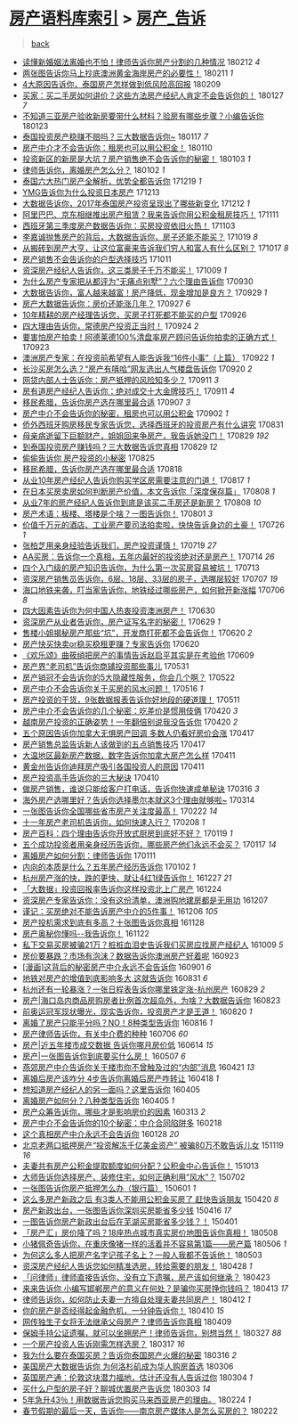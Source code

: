 [房产语料库索引](../../README.md)  > [房产_告诉](房产_告诉.md)
====
> [back](../README.md)

- [读懂新婚姻法离婚也不怕！律师告诉你房产分割的几种情况](http://jkwz.applinzi.com/ittc/7069213526671754257.html#%E8%AF%BB%E6%87%82%E6%96%B0%E5%A9%9A%E5%A7%BB%E6%B3%95%E7%A6%BB%E5%A9%9A%E4%B9%9F%E4%B8%8D%E6%80%95%EF%BC%81%E5%BE%8B%E5%B8%88%E5%91%8A%E8%AF%89%E4%BD%A0%E6%88%BF%E4%BA%A7%E5%88%86%E5%89%B2%E7%9A%84%E5%87%A0%E7%A7%8D%E6%83%85%E5%86%B5) 180212 *4* 
- [两张图告诉你马上抄底澳洲黄金海岸房产的必要性！](http://jkwz.applinzi.com/ittc/7068745802900309008.html#%E4%B8%A4%E5%BC%A0%E5%9B%BE%E5%91%8A%E8%AF%89%E4%BD%A0%E9%A9%AC%E4%B8%8A%E6%8A%84%E5%BA%95%E6%BE%B3%E6%B4%B2%E9%BB%84%E9%87%91%E6%B5%B7%E5%B2%B8%E6%88%BF%E4%BA%A7%E7%9A%84%E5%BF%85%E8%A6%81%E6%80%A7%EF%BC%81) 180211 *1* 
- [4大原因告诉你，泰国房产怎样做到低风险高回报](http://jkwz.applinzi.com/ittc/7068025660344108042.html#4%E5%A4%A7%E5%8E%9F%E5%9B%A0%E5%91%8A%E8%AF%89%E4%BD%A0%EF%BC%8C%E6%B3%B0%E5%9B%BD%E6%88%BF%E4%BA%A7%E6%80%8E%E6%A0%B7%E5%81%9A%E5%88%B0%E4%BD%8E%E9%A3%8E%E9%99%A9%E9%AB%98%E5%9B%9E%E6%8A%A5) 180209  
- [买家：买二手房如何讲价？这些方法房产经纪人肯定不会告诉你的！](http://jkwz.applinzi.com/ittc/7063388382485283851.html#%E4%B9%B0%E5%AE%B6%EF%BC%9A%E4%B9%B0%E4%BA%8C%E6%89%8B%E6%88%BF%E5%A6%82%E4%BD%95%E8%AE%B2%E4%BB%B7%EF%BC%9F%E8%BF%99%E4%BA%9B%E6%96%B9%E6%B3%95%E6%88%BF%E4%BA%A7%E7%BB%8F%E7%BA%AA%E4%BA%BA%E8%82%AF%E5%AE%9A%E4%B8%8D%E4%BC%9A%E5%91%8A%E8%AF%89%E4%BD%A0%E7%9A%84%EF%BC%81) 180127 *7* 
- [不知道三亚房产验收新房要带什么材料？验房有哪些步骤？小编告诉你](http://jkwz.applinzi.com/ittc/7061787183646508048.html#%E4%B8%8D%E7%9F%A5%E9%81%93%E4%B8%89%E4%BA%9A%E6%88%BF%E4%BA%A7%E9%AA%8C%E6%94%B6%E6%96%B0%E6%88%BF%E8%A6%81%E5%B8%A6%E4%BB%80%E4%B9%88%E6%9D%90%E6%96%99%EF%BC%9F%E9%AA%8C%E6%88%BF%E6%9C%89%E5%93%AA%E4%BA%9B%E6%AD%A5%E9%AA%A4%EF%BC%9F%E5%B0%8F%E7%BC%96%E5%91%8A%E8%AF%89%E4%BD%A0) 180123  
- [泰国投资房产稳赚不赔吗？三大数据告诉你~](http://jkwz.applinzi.com/ittc/7059515820621693959.html#%E6%B3%B0%E5%9B%BD%E6%8A%95%E8%B5%84%E6%88%BF%E4%BA%A7%E7%A8%B3%E8%B5%9A%E4%B8%8D%E8%B5%94%E5%90%97%EF%BC%9F%E4%B8%89%E5%A4%A7%E6%95%B0%E6%8D%AE%E5%91%8A%E8%AF%89%E4%BD%A0%7E) 180117 *7* 
- [房产中介才不会告诉你：租房也可以用公积金！](http://jkwz.applinzi.com/ittc/7056918190423016464.html#%E6%88%BF%E4%BA%A7%E4%B8%AD%E4%BB%8B%E6%89%8D%E4%B8%8D%E4%BC%9A%E5%91%8A%E8%AF%89%E4%BD%A0%EF%BC%9A%E7%A7%9F%E6%88%BF%E4%B9%9F%E5%8F%AF%E4%BB%A5%E7%94%A8%E5%85%AC%E7%A7%AF%E9%87%91%EF%BC%81) 180110  
- [投资新区的新房是大坑？房产销售绝不会告诉你的秘密！](http://jkwz.applinzi.com/ittc/7054400163324363782.html#%E6%8A%95%E8%B5%84%E6%96%B0%E5%8C%BA%E7%9A%84%E6%96%B0%E6%88%BF%E6%98%AF%E5%A4%A7%E5%9D%91%EF%BC%9F%E6%88%BF%E4%BA%A7%E9%94%80%E5%94%AE%E7%BB%9D%E4%B8%8D%E4%BC%9A%E5%91%8A%E8%AF%89%E4%BD%A0%E7%9A%84%E7%A7%98%E5%AF%86%EF%BC%81) 180103 *1* 
- [律师告诉你，离婚房产怎么分？](http://jkwz.applinzi.com/ittc/7053365070224950283.html#%E5%BE%8B%E5%B8%88%E5%91%8A%E8%AF%89%E4%BD%A0%EF%BC%8C%E7%A6%BB%E5%A9%9A%E6%88%BF%E4%BA%A7%E6%80%8E%E4%B9%88%E5%88%86%EF%BC%9F) 180102 *1* 
- [泰国六大热门房产全解析，优势全都告诉你](http://jkwz.applinzi.com/ittc/7048712892247966737.html#%E6%B3%B0%E5%9B%BD%E5%85%AD%E5%A4%A7%E7%83%AD%E9%97%A8%E6%88%BF%E4%BA%A7%E5%85%A8%E8%A7%A3%E6%9E%90%EF%BC%8C%E4%BC%98%E5%8A%BF%E5%85%A8%E9%83%BD%E5%91%8A%E8%AF%89%E4%BD%A0) 171219 *1* 
- [YMG告诉你为什么投资日本房产](http://jkwz.applinzi.com/ittc/7046597405963715601.html#YMG%E5%91%8A%E8%AF%89%E4%BD%A0%E4%B8%BA%E4%BB%80%E4%B9%88%E6%8A%95%E8%B5%84%E6%97%A5%E6%9C%AC%E6%88%BF%E4%BA%A7) 171213  
- [大数据告诉你，2017年泰国房产投资呈现出了哪些新变化](http://jkwz.applinzi.com/ittc/7046113344434471952.html#%E5%A4%A7%E6%95%B0%E6%8D%AE%E5%91%8A%E8%AF%89%E4%BD%A0%EF%BC%8C2017%E5%B9%B4%E6%B3%B0%E5%9B%BD%E6%88%BF%E4%BA%A7%E6%8A%95%E8%B5%84%E5%91%88%E7%8E%B0%E5%87%BA%E4%BA%86%E5%93%AA%E4%BA%9B%E6%96%B0%E5%8F%98%E5%8C%96) 171212 *1* 
- [阿里巴巴、京东相继推出房产租赁？我来告诉你用公积金租房技巧！](http://jkwz.applinzi.com/ittc/7034835874267792401.html#%E9%98%BF%E9%87%8C%E5%B7%B4%E5%B7%B4%E3%80%81%E4%BA%AC%E4%B8%9C%E7%9B%B8%E7%BB%A7%E6%8E%A8%E5%87%BA%E6%88%BF%E4%BA%A7%E7%A7%9F%E8%B5%81%EF%BC%9F%E6%88%91%E6%9D%A5%E5%91%8A%E8%AF%89%E4%BD%A0%E7%94%A8%E5%85%AC%E7%A7%AF%E9%87%91%E7%A7%9F%E6%88%BF%E6%8A%80%E5%B7%A7%EF%BC%81) 171111  
- [西班牙第三季度房产数据告诉你：买房投资依旧火热！](http://jkwz.applinzi.com/ittc/7031746154063201296.html#%E8%A5%BF%E7%8F%AD%E7%89%99%E7%AC%AC%E4%B8%89%E5%AD%A3%E5%BA%A6%E6%88%BF%E4%BA%A7%E6%95%B0%E6%8D%AE%E5%91%8A%E8%AF%89%E4%BD%A0%EF%BC%9A%E4%B9%B0%E6%88%BF%E6%8A%95%E8%B5%84%E4%BE%9D%E6%97%A7%E7%81%AB%E7%83%AD%EF%BC%81) 171103  
- [李嘉诚抛售房产的背后，大数据告诉你，房子还能不能买？](http://jkwz.applinzi.com/ittc/7026096921691816977.html#%E6%9D%8E%E5%98%89%E8%AF%9A%E6%8A%9B%E5%94%AE%E6%88%BF%E4%BA%A7%E7%9A%84%E8%83%8C%E5%90%8E%EF%BC%8C%E5%A4%A7%E6%95%B0%E6%8D%AE%E5%91%8A%E8%AF%89%E4%BD%A0%EF%BC%8C%E6%88%BF%E5%AD%90%E8%BF%98%E8%83%BD%E4%B8%8D%E8%83%BD%E4%B9%B0%EF%BC%9F) 171019 *8* 
- [从搬砖到房产大亨，让这位富豪来告诉我们穷人和富人有什么区别？](http://jkwz.applinzi.com/ittc/7025448155179648017.html#%E4%BB%8E%E6%90%AC%E7%A0%96%E5%88%B0%E6%88%BF%E4%BA%A7%E5%A4%A7%E4%BA%A8%EF%BC%8C%E8%AE%A9%E8%BF%99%E4%BD%8D%E5%AF%8C%E8%B1%AA%E6%9D%A5%E5%91%8A%E8%AF%89%E6%88%91%E4%BB%AC%E7%A9%B7%E4%BA%BA%E5%92%8C%E5%AF%8C%E4%BA%BA%E6%9C%89%E4%BB%80%E4%B9%88%E5%8C%BA%E5%88%AB%EF%BC%9F) 171017 *8* 
- [房产销售不会告诉你的户型选择技巧](http://jkwz.applinzi.com/ittc/7023303250999247888.html#%E6%88%BF%E4%BA%A7%E9%94%80%E5%94%AE%E4%B8%8D%E4%BC%9A%E5%91%8A%E8%AF%89%E4%BD%A0%E7%9A%84%E6%88%B7%E5%9E%8B%E9%80%89%E6%8B%A9%E6%8A%80%E5%B7%A7) 171011  
- [资深房产经纪人告诉你，这三类房子千万不能买！](http://jkwz.applinzi.com/ittc/7022440916500087825.html#%E8%B5%84%E6%B7%B1%E6%88%BF%E4%BA%A7%E7%BB%8F%E7%BA%AA%E4%BA%BA%E5%91%8A%E8%AF%89%E4%BD%A0%EF%BC%8C%E8%BF%99%E4%B8%89%E7%B1%BB%E6%88%BF%E5%AD%90%E5%8D%83%E4%B8%87%E4%B8%8D%E8%83%BD%E4%B9%B0%EF%BC%81) 171009 *1* 
- [为什么房产专家把从都评为“无痛点别墅”？六个理由告诉你](http://jkwz.applinzi.com/ittc/7019185317171692560.html#%E4%B8%BA%E4%BB%80%E4%B9%88%E6%88%BF%E4%BA%A7%E4%B8%93%E5%AE%B6%E6%8A%8A%E4%BB%8E%E9%83%BD%E8%AF%84%E4%B8%BA%E2%80%9C%E6%97%A0%E7%97%9B%E7%82%B9%E5%88%AB%E5%A2%85%E2%80%9D%EF%BC%9F%E5%85%AD%E4%B8%AA%E7%90%86%E7%94%B1%E5%91%8A%E8%AF%89%E4%BD%A0) 170930  
- [大数据告诉你，富人越来越富！房产降低，现金增加是良方？](http://jkwz.applinzi.com/ittc/7018780540533212176.html#%E5%A4%A7%E6%95%B0%E6%8D%AE%E5%91%8A%E8%AF%89%E4%BD%A0%EF%BC%8C%E5%AF%8C%E4%BA%BA%E8%B6%8A%E6%9D%A5%E8%B6%8A%E5%AF%8C%EF%BC%81%E6%88%BF%E4%BA%A7%E9%99%8D%E4%BD%8E%EF%BC%8C%E7%8E%B0%E9%87%91%E5%A2%9E%E5%8A%A0%E6%98%AF%E8%89%AF%E6%96%B9%EF%BC%9F) 170929 *1* 
- [房产大数据告诉你：房价还能涨几年？](http://jkwz.applinzi.com/ittc/7017927050940384272.html#%E6%88%BF%E4%BA%A7%E5%A4%A7%E6%95%B0%E6%8D%AE%E5%91%8A%E8%AF%89%E4%BD%A0%EF%BC%9A%E6%88%BF%E4%BB%B7%E8%BF%98%E8%83%BD%E6%B6%A8%E5%87%A0%E5%B9%B4%EF%BC%9F) 170927 *6* 
- [10年精耕的房产经理告诉您，买房子打死都不能买的户型](http://jkwz.applinzi.com/ittc/7017705376974373905.html#10%E5%B9%B4%E7%B2%BE%E8%80%95%E7%9A%84%E6%88%BF%E4%BA%A7%E7%BB%8F%E7%90%86%E5%91%8A%E8%AF%89%E6%82%A8%EF%BC%8C%E4%B9%B0%E6%88%BF%E5%AD%90%E6%89%93%E6%AD%BB%E9%83%BD%E4%B8%8D%E8%83%BD%E4%B9%B0%E7%9A%84%E6%88%B7%E5%9E%8B) 170926  
- [四大理由告诉你，常德房产投资正当时！](http://jkwz.applinzi.com/ittc/7016888123685078032.html#%E5%9B%9B%E5%A4%A7%E7%90%86%E7%94%B1%E5%91%8A%E8%AF%89%E4%BD%A0%EF%BC%8C%E5%B8%B8%E5%BE%B7%E6%88%BF%E4%BA%A7%E6%8A%95%E8%B5%84%E6%AD%A3%E5%BD%93%E6%97%B6%EF%BC%81) 170924 *2* 
- [要害怕房产拍卖！阿德莱德100%清盘率房产顾问告诉你拍卖的正确方式！](http://jkwz.applinzi.com/ittc/7016462976226427921.html#%E8%A6%81%E5%AE%B3%E6%80%95%E6%88%BF%E4%BA%A7%E6%8B%8D%E5%8D%96%EF%BC%81%E9%98%BF%E5%BE%B7%E8%8E%B1%E5%BE%B7100%25%E6%B8%85%E7%9B%98%E7%8E%87%E6%88%BF%E4%BA%A7%E9%A1%BE%E9%97%AE%E5%91%8A%E8%AF%89%E4%BD%A0%E6%8B%8D%E5%8D%96%E7%9A%84%E6%AD%A3%E7%A1%AE%E6%96%B9%E5%BC%8F%EF%BC%81) 170923  
- [澳洲房产专家：在投资前希望有人能告诉我“16件小事”（上篇）](http://jkwz.applinzi.com/ittc/7016146789634409488.html#%E6%BE%B3%E6%B4%B2%E6%88%BF%E4%BA%A7%E4%B8%93%E5%AE%B6%EF%BC%9A%E5%9C%A8%E6%8A%95%E8%B5%84%E5%89%8D%E5%B8%8C%E6%9C%9B%E6%9C%89%E4%BA%BA%E8%83%BD%E5%91%8A%E8%AF%89%E6%88%91%E2%80%9C16%E4%BB%B6%E5%B0%8F%E4%BA%8B%E2%80%9D%EF%BC%88%E4%B8%8A%E7%AF%87%EF%BC%89) 170922 *1* 
- [长沙买房怎么选？“房产有嘻哈”网友选出人气楼盘告诉你](http://jkwz.applinzi.com/ittc/7015170963040371728.html#%E9%95%BF%E6%B2%99%E4%B9%B0%E6%88%BF%E6%80%8E%E4%B9%88%E9%80%89%EF%BC%9F%E2%80%9C%E6%88%BF%E4%BA%A7%E6%9C%89%E5%98%BB%E5%93%88%E2%80%9D%E7%BD%91%E5%8F%8B%E9%80%89%E5%87%BA%E4%BA%BA%E6%B0%94%E6%A5%BC%E7%9B%98%E5%91%8A%E8%AF%89%E4%BD%A0) 170920 *2* 
- [网贷内部人士告诉你：房产抵押的风险知多少？](http://jkwz.applinzi.com/ittc/7012080877717423120.html#%E7%BD%91%E8%B4%B7%E5%86%85%E9%83%A8%E4%BA%BA%E5%A3%AB%E5%91%8A%E8%AF%89%E4%BD%A0%EF%BC%9A%E6%88%BF%E4%BA%A7%E6%8A%B5%E6%8A%BC%E7%9A%84%E9%A3%8E%E9%99%A9%E7%9F%A5%E5%A4%9A%E5%B0%91%EF%BC%9F) 170911 *3* 
- [房有道房产经纪人告诉你：绝对成交十大金牌技巧！](http://jkwz.applinzi.com/ittc/7010961895924958225.html#%E6%88%BF%E6%9C%89%E9%81%93%E6%88%BF%E4%BA%A7%E7%BB%8F%E7%BA%AA%E4%BA%BA%E5%91%8A%E8%AF%89%E4%BD%A0%EF%BC%9A%E7%BB%9D%E5%AF%B9%E6%88%90%E4%BA%A4%E5%8D%81%E5%A4%A7%E9%87%91%E7%89%8C%E6%8A%80%E5%B7%A7%EF%BC%81) 170911 *4* 
- [移民希腊，告诉你房产选在哪里最合适](http://jkwz.applinzi.com/ittc/7010506071813391376.html#%E7%A7%BB%E6%B0%91%E5%B8%8C%E8%85%8A%EF%BC%8C%E5%91%8A%E8%AF%89%E4%BD%A0%E6%88%BF%E4%BA%A7%E9%80%89%E5%9C%A8%E5%93%AA%E9%87%8C%E6%9C%80%E5%90%88%E9%80%82) 170907 *3* 
- [房产中介不会告诉你的秘密，租房也可以用公积金](http://jkwz.applinzi.com/ittc/7008762459530462224.html#%E6%88%BF%E4%BA%A7%E4%B8%AD%E4%BB%8B%E4%B8%8D%E4%BC%9A%E5%91%8A%E8%AF%89%E4%BD%A0%E7%9A%84%E7%A7%98%E5%AF%86%EF%BC%8C%E7%A7%9F%E6%88%BF%E4%B9%9F%E5%8F%AF%E4%BB%A5%E7%94%A8%E5%85%AC%E7%A7%AF%E9%87%91) 170902 *1* 
- [侨外西班牙购房移民专家告诉您，选择西班牙的投资房产有什么讲究](http://jkwz.applinzi.com/ittc/7008015631713305616.html#%E4%BE%A8%E5%A4%96%E8%A5%BF%E7%8F%AD%E7%89%99%E8%B4%AD%E6%88%BF%E7%A7%BB%E6%B0%91%E4%B8%93%E5%AE%B6%E5%91%8A%E8%AF%89%E6%82%A8%EF%BC%8C%E9%80%89%E6%8B%A9%E8%A5%BF%E7%8F%AD%E7%89%99%E7%9A%84%E6%8A%95%E8%B5%84%E6%88%BF%E4%BA%A7%E6%9C%89%E4%BB%80%E4%B9%88%E8%AE%B2%E7%A9%B6) 170831  
- [母亲病逝留下巨额财产，姐姐回来争房产，我告诉她没门！](http://jkwz.applinzi.com/ittc/7007252241919247377.html#%E6%AF%8D%E4%BA%B2%E7%97%85%E9%80%9D%E7%95%99%E4%B8%8B%E5%B7%A8%E9%A2%9D%E8%B4%A2%E4%BA%A7%EF%BC%8C%E5%A7%90%E5%A7%90%E5%9B%9E%E6%9D%A5%E4%BA%89%E6%88%BF%E4%BA%A7%EF%BC%8C%E6%88%91%E5%91%8A%E8%AF%89%E5%A5%B9%E6%B2%A1%E9%97%A8%EF%BC%81) 170829 *192* 
- [到泰国投资房产赚钱吗？三大数据告诉您真相](http://jkwz.applinzi.com/ittc/7007160987751547920.html#%E5%88%B0%E6%B3%B0%E5%9B%BD%E6%8A%95%E8%B5%84%E6%88%BF%E4%BA%A7%E8%B5%9A%E9%92%B1%E5%90%97%EF%BC%9F%E4%B8%89%E5%A4%A7%E6%95%B0%E6%8D%AE%E5%91%8A%E8%AF%89%E6%82%A8%E7%9C%9F%E7%9B%B8) 170829 *12* 
- [偷偷告诉你 房产投资的小秘密](http://jkwz.applinzi.com/ittc/7005831223061251088.html#%E5%81%B7%E5%81%B7%E5%91%8A%E8%AF%89%E4%BD%A0+%E6%88%BF%E4%BA%A7%E6%8A%95%E8%B5%84%E7%9A%84%E5%B0%8F%E7%A7%98%E5%AF%86) 170825  
- [移民希腊，告诉你房产选在哪里最合适](http://jkwz.applinzi.com/ittc/7003081159960167441.html#%E7%A7%BB%E6%B0%91%E5%B8%8C%E8%85%8A%EF%BC%8C%E5%91%8A%E8%AF%89%E4%BD%A0%E6%88%BF%E4%BA%A7%E9%80%89%E5%9C%A8%E5%93%AA%E9%87%8C%E6%9C%80%E5%90%88%E9%80%82) 170818  
- [从业10年房产经纪人告诉你购买学区房需要注意的门道！](http://jkwz.applinzi.com/ittc/7002851322347652112.html#%E4%BB%8E%E4%B8%9A10%E5%B9%B4%E6%88%BF%E4%BA%A7%E7%BB%8F%E7%BA%AA%E4%BA%BA%E5%91%8A%E8%AF%89%E4%BD%A0%E8%B4%AD%E4%B9%B0%E5%AD%A6%E5%8C%BA%E6%88%BF%E9%9C%80%E8%A6%81%E6%B3%A8%E6%84%8F%E7%9A%84%E9%97%A8%E9%81%93%EF%BC%81) 170817 *1* 
- [在日本买房卖房如何判断房产价值，本文告诉你「深度保存篇」](http://jkwz.applinzi.com/ittc/6999536064329679888.html#%E5%9C%A8%E6%97%A5%E6%9C%AC%E4%B9%B0%E6%88%BF%E5%8D%96%E6%88%BF%E5%A6%82%E4%BD%95%E5%88%A4%E6%96%AD%E6%88%BF%E4%BA%A7%E4%BB%B7%E5%80%BC%EF%BC%8C%E6%9C%AC%E6%96%87%E5%91%8A%E8%AF%89%E4%BD%A0%E3%80%8C%E6%B7%B1%E5%BA%A6%E4%BF%9D%E5%AD%98%E7%AF%87%E3%80%8D) 170808 *1* 
- [从业7年的房产经纪人告诉你到底是该买二手房还是新房？](http://jkwz.applinzi.com/ittc/6999380312260609040.html#%E4%BB%8E%E4%B8%9A7%E5%B9%B4%E7%9A%84%E6%88%BF%E4%BA%A7%E7%BB%8F%E7%BA%AA%E4%BA%BA%E5%91%8A%E8%AF%89%E4%BD%A0%E5%88%B0%E5%BA%95%E6%98%AF%E8%AF%A5%E4%B9%B0%E4%BA%8C%E6%89%8B%E6%88%BF%E8%BF%98%E6%98%AF%E6%96%B0%E6%88%BF%EF%BC%9F) 170808 *10* 
- [房产术语：板楼、塔楼是个啥？一图告诉你！](http://jkwz.applinzi.com/ittc/6996781885664265233.html#%E6%88%BF%E4%BA%A7%E6%9C%AF%E8%AF%AD%EF%BC%9A%E6%9D%BF%E6%A5%BC%E3%80%81%E5%A1%94%E6%A5%BC%E6%98%AF%E4%B8%AA%E5%95%A5%EF%BC%9F%E4%B8%80%E5%9B%BE%E5%91%8A%E8%AF%89%E4%BD%A0%EF%BC%81) 170801 *3* 
- [价值千万元的酒店、工业房产要司法拍卖啦，快快告诉身边的土豪！](http://jkwz.applinzi.com/ittc/6994693428473234448.html#%E4%BB%B7%E5%80%BC%E5%8D%83%E4%B8%87%E5%85%83%E7%9A%84%E9%85%92%E5%BA%97%E3%80%81%E5%B7%A5%E4%B8%9A%E6%88%BF%E4%BA%A7%E8%A6%81%E5%8F%B8%E6%B3%95%E6%8B%8D%E5%8D%96%E5%95%A6%EF%BC%8C%E5%BF%AB%E5%BF%AB%E5%91%8A%E8%AF%89%E8%BA%AB%E8%BE%B9%E7%9A%84%E5%9C%9F%E8%B1%AA%EF%BC%81) 170726 *1* 
- [张柏芝用亲身经验告诉我们，房产投资谨慎！](http://jkwz.applinzi.com/ittc/6991975837740827665.html#%E5%BC%A0%E6%9F%8F%E8%8A%9D%E7%94%A8%E4%BA%B2%E8%BA%AB%E7%BB%8F%E9%AA%8C%E5%91%8A%E8%AF%89%E6%88%91%E4%BB%AC%EF%BC%8C%E6%88%BF%E4%BA%A7%E6%8A%95%E8%B5%84%E8%B0%A8%E6%85%8E%EF%BC%81) 170719 *27* 
- [AA买房：告诉你一个真相，五年内最好的投资绝对还是房产！](http://jkwz.applinzi.com/ittc/6990080214712189968.html#AA%E4%B9%B0%E6%88%BF%EF%BC%9A%E5%91%8A%E8%AF%89%E4%BD%A0%E4%B8%80%E4%B8%AA%E7%9C%9F%E7%9B%B8%EF%BC%8C%E4%BA%94%E5%B9%B4%E5%86%85%E6%9C%80%E5%A5%BD%E7%9A%84%E6%8A%95%E8%B5%84%E7%BB%9D%E5%AF%B9%E8%BF%98%E6%98%AF%E6%88%BF%E4%BA%A7%EF%BC%81) 170714 *26* 
- [四个入门级的房产知识告诉你，为什么第一次买房容易被坑！](http://jkwz.applinzi.com/ittc/6989828825587123216.html#%E5%9B%9B%E4%B8%AA%E5%85%A5%E9%97%A8%E7%BA%A7%E7%9A%84%E6%88%BF%E4%BA%A7%E7%9F%A5%E8%AF%86%E5%91%8A%E8%AF%89%E4%BD%A0%EF%BC%8C%E4%B8%BA%E4%BB%80%E4%B9%88%E7%AC%AC%E4%B8%80%E6%AC%A1%E4%B9%B0%E6%88%BF%E5%AE%B9%E6%98%93%E8%A2%AB%E5%9D%91%EF%BC%81) 170713  
- [资深房产销售员告诉你，6层、18层、33层的房子，选哪层较好](http://jkwz.applinzi.com/ittc/6987505062312936452.html#%E8%B5%84%E6%B7%B1%E6%88%BF%E4%BA%A7%E9%94%80%E5%94%AE%E5%91%98%E5%91%8A%E8%AF%89%E4%BD%A0%EF%BC%8C6%E5%B1%82%E3%80%8118%E5%B1%82%E3%80%8133%E5%B1%82%E7%9A%84%E6%88%BF%E5%AD%90%EF%BC%8C%E9%80%89%E5%93%AA%E5%B1%82%E8%BE%83%E5%A5%BD) 170707 *19* 
- [海口地铁来袭，叮当家告诉你，地铁经过哪些房产，如何掀开新涨幅](http://jkwz.applinzi.com/ittc/6987218355311084549.html#%E6%B5%B7%E5%8F%A3%E5%9C%B0%E9%93%81%E6%9D%A5%E8%A2%AD%EF%BC%8C%E5%8F%AE%E5%BD%93%E5%AE%B6%E5%91%8A%E8%AF%89%E4%BD%A0%EF%BC%8C%E5%9C%B0%E9%93%81%E7%BB%8F%E8%BF%87%E5%93%AA%E4%BA%9B%E6%88%BF%E4%BA%A7%EF%BC%8C%E5%A6%82%E4%BD%95%E6%8E%80%E5%BC%80%E6%96%B0%E6%B6%A8%E5%B9%85) 170706 *8* 
- [四大因素告诉你为何中国人热衷投资澳洲房产！](http://jkwz.applinzi.com/ittc/6984649351828603908.html#%E5%9B%9B%E5%A4%A7%E5%9B%A0%E7%B4%A0%E5%91%8A%E8%AF%89%E4%BD%A0%E4%B8%BA%E4%BD%95%E4%B8%AD%E5%9B%BD%E4%BA%BA%E7%83%AD%E8%A1%B7%E6%8A%95%E8%B5%84%E6%BE%B3%E6%B4%B2%E6%88%BF%E4%BA%A7%EF%BC%81) 170630  
- [资深房产从业者告诉你，房产证写名字的秘密！](http://jkwz.applinzi.com/ittc/6984636726776431620.html#%E8%B5%84%E6%B7%B1%E6%88%BF%E4%BA%A7%E4%BB%8E%E4%B8%9A%E8%80%85%E5%91%8A%E8%AF%89%E4%BD%A0%EF%BC%8C%E6%88%BF%E4%BA%A7%E8%AF%81%E5%86%99%E5%90%8D%E5%AD%97%E7%9A%84%E7%A7%98%E5%AF%86%EF%BC%81) 170629 *1* 
- [售楼小姐揭秘房产那些“坑”，开发商打死都不会告诉你！](http://jkwz.applinzi.com/ittc/6981305704114553861.html#%E5%94%AE%E6%A5%BC%E5%B0%8F%E5%A7%90%E6%8F%AD%E7%A7%98%E6%88%BF%E4%BA%A7%E9%82%A3%E4%BA%9B%E2%80%9C%E5%9D%91%E2%80%9D%EF%BC%8C%E5%BC%80%E5%8F%91%E5%95%86%E6%89%93%E6%AD%BB%E9%83%BD%E4%B8%8D%E4%BC%9A%E5%91%8A%E8%AF%89%E4%BD%A0%EF%BC%81) 170620 *2* 
- [房产快买快卖or稳买稳租更赚？专家告诉你](http://jkwz.applinzi.com/ittc/6981300187891762180.html#%E6%88%BF%E4%BA%A7%E5%BF%AB%E4%B9%B0%E5%BF%AB%E5%8D%96or%E7%A8%B3%E4%B9%B0%E7%A8%B3%E7%A7%9F%E6%9B%B4%E8%B5%9A%EF%BC%9F%E4%B8%93%E5%AE%B6%E5%91%8A%E8%AF%89%E4%BD%A0) 170620  
- [《欢乐颂》曲筱绡把房产的事情告诉赵启平其实是在考验他](http://jkwz.applinzi.com/ittc/6977220225664549893.html#%E3%80%8A%E6%AC%A2%E4%B9%90%E9%A2%82%E3%80%8B%E6%9B%B2%E7%AD%B1%E7%BB%A1%E6%8A%8A%E6%88%BF%E4%BA%A7%E7%9A%84%E4%BA%8B%E6%83%85%E5%91%8A%E8%AF%89%E8%B5%B5%E5%90%AF%E5%B9%B3%E5%85%B6%E5%AE%9E%E6%98%AF%E5%9C%A8%E8%80%83%E9%AA%8C%E4%BB%96) 170609  
- [房产界“老司机”告诉你商铺投资那些事儿](http://jkwz.applinzi.com/ittc/6973836198517670917.html#%E6%88%BF%E4%BA%A7%E7%95%8C%E2%80%9C%E8%80%81%E5%8F%B8%E6%9C%BA%E2%80%9D%E5%91%8A%E8%AF%89%E4%BD%A0%E5%95%86%E9%93%BA%E6%8A%95%E8%B5%84%E9%82%A3%E4%BA%9B%E4%BA%8B%E5%84%BF) 170531  
- [房产销冠不会告诉你的5大隐藏性服务，你会几个啊？](http://jkwz.applinzi.com/ittc/6970607895442883588.html#%E6%88%BF%E4%BA%A7%E9%94%80%E5%86%A0%E4%B8%8D%E4%BC%9A%E5%91%8A%E8%AF%89%E4%BD%A0%E7%9A%845%E5%A4%A7%E9%9A%90%E8%97%8F%E6%80%A7%E6%9C%8D%E5%8A%A1%EF%BC%8C%E4%BD%A0%E4%BC%9A%E5%87%A0%E4%B8%AA%E5%95%8A%EF%BC%9F) 170522  
- [房产中介不会告诉你关于买房的风水问题！](http://jkwz.applinzi.com/ittc/6968348043664425989.html#%E6%88%BF%E4%BA%A7%E4%B8%AD%E4%BB%8B%E4%B8%8D%E4%BC%9A%E5%91%8A%E8%AF%89%E4%BD%A0%E5%85%B3%E4%BA%8E%E4%B9%B0%E6%88%BF%E7%9A%84%E9%A3%8E%E6%B0%B4%E9%97%AE%E9%A2%98%EF%BC%81) 170516 *1* 
- [房产投资的干货，9张数据报表告诉你好地段的硬道理！](http://jkwz.applinzi.com/ittc/6966068760438899717.html#%E6%88%BF%E4%BA%A7%E6%8A%95%E8%B5%84%E7%9A%84%E5%B9%B2%E8%B4%A7%EF%BC%8C9%E5%BC%A0%E6%95%B0%E6%8D%AE%E6%8A%A5%E8%A1%A8%E5%91%8A%E8%AF%89%E4%BD%A0%E5%A5%BD%E5%9C%B0%E6%AE%B5%E7%9A%84%E7%A1%AC%E9%81%93%E7%90%86%EF%BC%81) 170511  
- [房产中介不会告诉你的几个秘密：吃差价是惯用伎俩](http://jkwz.applinzi.com/ittc/6958633589062239237.html#%E6%88%BF%E4%BA%A7%E4%B8%AD%E4%BB%8B%E4%B8%8D%E4%BC%9A%E5%91%8A%E8%AF%89%E4%BD%A0%E7%9A%84%E5%87%A0%E4%B8%AA%E7%A7%98%E5%AF%86%EF%BC%9A%E5%90%83%E5%B7%AE%E4%BB%B7%E6%98%AF%E6%83%AF%E7%94%A8%E4%BC%8E%E4%BF%A9) 170420 *3* 
- [越南房产投资的正确姿势！一年翻倍别说我没告诉你](http://jkwz.applinzi.com/ittc/6958549034716365828.html#%E8%B6%8A%E5%8D%97%E6%88%BF%E4%BA%A7%E6%8A%95%E8%B5%84%E7%9A%84%E6%AD%A3%E7%A1%AE%E5%A7%BF%E5%8A%BF%EF%BC%81%E4%B8%80%E5%B9%B4%E7%BF%BB%E5%80%8D%E5%88%AB%E8%AF%B4%E6%88%91%E6%B2%A1%E5%91%8A%E8%AF%89%E4%BD%A0) 170420 *2* 
- [五个原因告诉你加拿大无惧房产回调 多数人仍看好房价会涨](http://jkwz.applinzi.com/ittc/6957475624980579332.html#%E4%BA%94%E4%B8%AA%E5%8E%9F%E5%9B%A0%E5%91%8A%E8%AF%89%E4%BD%A0%E5%8A%A0%E6%8B%BF%E5%A4%A7%E6%97%A0%E6%83%A7%E6%88%BF%E4%BA%A7%E5%9B%9E%E8%B0%83+%E5%A4%9A%E6%95%B0%E4%BA%BA%E4%BB%8D%E7%9C%8B%E5%A5%BD%E6%88%BF%E4%BB%B7%E4%BC%9A%E6%B6%A8) 170417  
- [房产销售总监告诉新人该做到的五点销售技巧](http://jkwz.applinzi.com/ittc/6957302330499286020.html#%E6%88%BF%E4%BA%A7%E9%94%80%E5%94%AE%E6%80%BB%E7%9B%91%E5%91%8A%E8%AF%89%E6%96%B0%E4%BA%BA%E8%AF%A5%E5%81%9A%E5%88%B0%E7%9A%84%E4%BA%94%E7%82%B9%E9%94%80%E5%94%AE%E6%8A%80%E5%B7%A7) 170417  
- [大温地区最新房产数据，数字告诉你加拿大房产怎么样](http://jkwz.applinzi.com/ittc/6955295367758349317.html#%E5%A4%A7%E6%B8%A9%E5%9C%B0%E5%8C%BA%E6%9C%80%E6%96%B0%E6%88%BF%E4%BA%A7%E6%95%B0%E6%8D%AE%EF%BC%8C%E6%95%B0%E5%AD%97%E5%91%8A%E8%AF%89%E4%BD%A0%E5%8A%A0%E6%8B%BF%E5%A4%A7%E6%88%BF%E4%BA%A7%E6%80%8E%E4%B9%88%E6%A0%B7) 170411  
- [黄金州告诉你迪拜房产吸引各国投资人的原因](http://jkwz.applinzi.com/ittc/6955198812216902661.html#%E9%BB%84%E9%87%91%E5%B7%9E%E5%91%8A%E8%AF%89%E4%BD%A0%E8%BF%AA%E6%8B%9C%E6%88%BF%E4%BA%A7%E5%90%B8%E5%BC%95%E5%90%84%E5%9B%BD%E6%8A%95%E8%B5%84%E4%BA%BA%E7%9A%84%E5%8E%9F%E5%9B%A0) 170411  
- [房产投资高手告诉你的三大秘诀](http://jkwz.applinzi.com/ittc/6954668007073776645.html#%E6%88%BF%E4%BA%A7%E6%8A%95%E8%B5%84%E9%AB%98%E6%89%8B%E5%91%8A%E8%AF%89%E4%BD%A0%E7%9A%84%E4%B8%89%E5%A4%A7%E7%A7%98%E8%AF%80) 170410  
- [做房产销售，谁说只能给客户打电话，告诉你快速成单秘诀](http://jkwz.applinzi.com/ittc/6945435407411053572.html#%E5%81%9A%E6%88%BF%E4%BA%A7%E9%94%80%E5%94%AE%EF%BC%8C%E8%B0%81%E8%AF%B4%E5%8F%AA%E8%83%BD%E7%BB%99%E5%AE%A2%E6%88%B7%E6%89%93%E7%94%B5%E8%AF%9D%EF%BC%8C%E5%91%8A%E8%AF%89%E4%BD%A0%E5%BF%AB%E9%80%9F%E6%88%90%E5%8D%95%E7%A7%98%E8%AF%80) 170316 *3* 
- [海外房产选哪里好？告诉你选择墨尔本就这3个理由就够啦~](http://jkwz.applinzi.com/ittc/6944822955245831173.html#%E6%B5%B7%E5%A4%96%E6%88%BF%E4%BA%A7%E9%80%89%E5%93%AA%E9%87%8C%E5%A5%BD%EF%BC%9F%E5%91%8A%E8%AF%89%E4%BD%A0%E9%80%89%E6%8B%A9%E5%A2%A8%E5%B0%94%E6%9C%AC%E5%B0%B1%E8%BF%993%E4%B8%AA%E7%90%86%E7%94%B1%E5%B0%B1%E5%A4%9F%E5%95%A6%7E) 170314  
- [一张图告诉你全国哪些省市房产关注度最高！](http://jkwz.applinzi.com/ittc/6937460805242192900.html#%E4%B8%80%E5%BC%A0%E5%9B%BE%E5%91%8A%E8%AF%89%E4%BD%A0%E5%85%A8%E5%9B%BD%E5%93%AA%E4%BA%9B%E7%9C%81%E5%B8%82%E6%88%BF%E4%BA%A7%E5%85%B3%E6%B3%A8%E5%BA%A6%E6%9C%80%E9%AB%98%EF%BC%81) 170222 *14* 
- [十一年房产老司机告诉你，如何快速入行？](http://jkwz.applinzi.com/ittc/6932318897784226821.html#%E5%8D%81%E4%B8%80%E5%B9%B4%E6%88%BF%E4%BA%A7%E8%80%81%E5%8F%B8%E6%9C%BA%E5%91%8A%E8%AF%89%E4%BD%A0%EF%BC%8C%E5%A6%82%E4%BD%95%E5%BF%AB%E9%80%9F%E5%85%A5%E8%A1%8C%EF%BC%9F) 170208 *1* 
- [房产百科：四个理由告诉你开放式厨房到底好不好？](http://jkwz.applinzi.com/ittc/6924991575146103813.html#%E6%88%BF%E4%BA%A7%E7%99%BE%E7%A7%91%EF%BC%9A%E5%9B%9B%E4%B8%AA%E7%90%86%E7%94%B1%E5%91%8A%E8%AF%89%E4%BD%A0%E5%BC%80%E6%94%BE%E5%BC%8F%E5%8E%A8%E6%88%BF%E5%88%B0%E5%BA%95%E5%A5%BD%E4%B8%8D%E5%A5%BD%EF%BC%9F) 170119 *1* 
- [五个成功投资者用亲身经历告诉你，哪些房产他们永远不会买？](http://jkwz.applinzi.com/ittc/6924101742219494404.html#%E4%BA%94%E4%B8%AA%E6%88%90%E5%8A%9F%E6%8A%95%E8%B5%84%E8%80%85%E7%94%A8%E4%BA%B2%E8%BA%AB%E7%BB%8F%E5%8E%86%E5%91%8A%E8%AF%89%E4%BD%A0%EF%BC%8C%E5%93%AA%E4%BA%9B%E6%88%BF%E4%BA%A7%E4%BB%96%E4%BB%AC%E6%B0%B8%E8%BF%9C%E4%B8%8D%E4%BC%9A%E4%B9%B0%EF%BC%9F) 170117 *14* 
- [离婚房产如何分割：律师告诉你](http://jkwz.applinzi.com/ittc/6921657007945024517.html#%E7%A6%BB%E5%A9%9A%E6%88%BF%E4%BA%A7%E5%A6%82%E4%BD%95%E5%88%86%E5%89%B2%EF%BC%9A%E5%BE%8B%E5%B8%88%E5%91%8A%E8%AF%89%E4%BD%A0) 170111  
- [内向的本质是什么？五年房产经历告诉你](http://jkwz.applinzi.com/ittc/6918587576050254853.html#%E5%86%85%E5%90%91%E7%9A%84%E6%9C%AC%E8%B4%A8%E6%98%AF%E4%BB%80%E4%B9%88%EF%BC%9F%E4%BA%94%E5%B9%B4%E6%88%BF%E4%BA%A7%E7%BB%8F%E5%8E%86%E5%91%8A%E8%AF%89%E4%BD%A0) 170102 *1* 
- [杭州房产涨的快，跌的更快，就让4红1绿告诉你！](http://jkwz.applinzi.com/ittc/6916430316981191684.html#%E6%9D%AD%E5%B7%9E%E6%88%BF%E4%BA%A7%E6%B6%A8%E7%9A%84%E5%BF%AB%EF%BC%8C%E8%B7%8C%E7%9A%84%E6%9B%B4%E5%BF%AB%EF%BC%8C%E5%B0%B1%E8%AE%A94%E7%BA%A21%E7%BB%BF%E5%91%8A%E8%AF%89%E4%BD%A0%EF%BC%81) 161227 *21* 
- [「大数据」投资回报率告诉你这样投资北上广房产](http://jkwz.applinzi.com/ittc/6915262158719157253.html#%E3%80%8C%E5%A4%A7%E6%95%B0%E6%8D%AE%E3%80%8D%E6%8A%95%E8%B5%84%E5%9B%9E%E6%8A%A5%E7%8E%87%E5%91%8A%E8%AF%89%E4%BD%A0%E8%BF%99%E6%A0%B7%E6%8A%95%E8%B5%84%E5%8C%97%E4%B8%8A%E5%B9%BF%E6%88%BF%E4%BA%A7) 161224  
- [资深房产专家告诉你：没有这份清单，澳洲购地建房都是无用功](http://jkwz.applinzi.com/ittc/6908838421681669124.html#%E8%B5%84%E6%B7%B1%E6%88%BF%E4%BA%A7%E4%B8%93%E5%AE%B6%E5%91%8A%E8%AF%89%E4%BD%A0%EF%BC%9A%E6%B2%A1%E6%9C%89%E8%BF%99%E4%BB%BD%E6%B8%85%E5%8D%95%EF%BC%8C%E6%BE%B3%E6%B4%B2%E8%B4%AD%E5%9C%B0%E5%BB%BA%E6%88%BF%E9%83%BD%E6%98%AF%E6%97%A0%E7%94%A8%E5%8A%9F) 161207  
- [谨记：买房绝对不能告诉房产中介的5件事！](http://jkwz.applinzi.com/ittc/6908111476618691588.html#%E8%B0%A8%E8%AE%B0%EF%BC%9A%E4%B9%B0%E6%88%BF%E7%BB%9D%E5%AF%B9%E4%B8%8D%E8%83%BD%E5%91%8A%E8%AF%89%E6%88%BF%E4%BA%A7%E4%B8%AD%E4%BB%8B%E7%9A%845%E4%BB%B6%E4%BA%8B%EF%BC%81) 161206 *105* 
- [房产投机需求到底有多高？十张图告诉你真相](http://jkwz.applinzi.com/ittc/6905649339312899076.html#%E6%88%BF%E4%BA%A7%E6%8A%95%E6%9C%BA%E9%9C%80%E6%B1%82%E5%88%B0%E5%BA%95%E6%9C%89%E5%A4%9A%E9%AB%98%EF%BC%9F%E5%8D%81%E5%BC%A0%E5%9B%BE%E5%91%8A%E8%AF%89%E4%BD%A0%E7%9C%9F%E7%9B%B8) 161128  
- [房产奥秘你懂吗--我告诉你！](http://jkwz.applinzi.com/ittc/6903320896504071172.html#%E6%88%BF%E4%BA%A7%E5%A5%A5%E7%A7%98%E4%BD%A0%E6%87%82%E5%90%97--%E6%88%91%E5%91%8A%E8%AF%89%E4%BD%A0%EF%BC%81) 161122  
- [私下交易买房被骗21万？桩桩血泪史告诉我们买房应找房产经纪人](http://jkwz.applinzi.com/ittc/6886960373122466820.html#%E7%A7%81%E4%B8%8B%E4%BA%A4%E6%98%93%E4%B9%B0%E6%88%BF%E8%A2%AB%E9%AA%9721%E4%B8%87%EF%BC%9F%E6%A1%A9%E6%A1%A9%E8%A1%80%E6%B3%AA%E5%8F%B2%E5%91%8A%E8%AF%89%E6%88%91%E4%BB%AC%E4%B9%B0%E6%88%BF%E5%BA%94%E6%89%BE%E6%88%BF%E4%BA%A7%E7%BB%8F%E7%BA%AA%E4%BA%BA) 161009 *5* 
- [房价要暴跌？市场有泡沫？数据告诉你澳洲房产好着呢](http://jkwz.applinzi.com/ittc/6881021692368913413.html#%E6%88%BF%E4%BB%B7%E8%A6%81%E6%9A%B4%E8%B7%8C%EF%BC%9F%E5%B8%82%E5%9C%BA%E6%9C%89%E6%B3%A1%E6%B2%AB%EF%BC%9F%E6%95%B0%E6%8D%AE%E5%91%8A%E8%AF%89%E4%BD%A0%E6%BE%B3%E6%B4%B2%E6%88%BF%E4%BA%A7%E5%A5%BD%E7%9D%80%E5%91%A2) 160923  
- [[漫画]这背后的秘密房产中介永远不会告诉你](http://jkwz.applinzi.com/ittc/6872969170127422468.html#%5B%E6%BC%AB%E7%94%BB%5D%E8%BF%99%E8%83%8C%E5%90%8E%E7%9A%84%E7%A7%98%E5%AF%86%E6%88%BF%E4%BA%A7%E4%B8%AD%E4%BB%8B%E6%B0%B8%E8%BF%9C%E4%B8%8D%E4%BC%9A%E5%91%8A%E8%AF%89%E4%BD%A0) 160901 *6* 
- [地铁对房产的增值到底影响多大,这就告诉你](http://jkwz.applinzi.com/ittc/6872468094399808516.html#%E5%9C%B0%E9%93%81%E5%AF%B9%E6%88%BF%E4%BA%A7%E7%9A%84%E5%A2%9E%E5%80%BC%E5%88%B0%E5%BA%95%E5%BD%B1%E5%93%8D%E5%A4%9A%E5%A4%A7%2C%E8%BF%99%E5%B0%B1%E5%91%8A%E8%AF%89%E4%BD%A0) 160831 *6* 
- [杭州还有一轮暴涨？一张日程表告诉你哪里铁定涨-杭州房产](http://jkwz.applinzi.com/ittc/6871727533250315268.html#%E6%9D%AD%E5%B7%9E%E8%BF%98%E6%9C%89%E4%B8%80%E8%BD%AE%E6%9A%B4%E6%B6%A8%EF%BC%9F%E4%B8%80%E5%BC%A0%E6%97%A5%E7%A8%8B%E8%A1%A8%E5%91%8A%E8%AF%89%E4%BD%A0%E5%93%AA%E9%87%8C%E9%93%81%E5%AE%9A%E6%B6%A8-%E6%9D%AD%E5%B7%9E%E6%88%BF%E4%BA%A7) 160829 *2* 
- [房产|海口岛内商品房购房者比例首次超岛外，为啥？大数据告诉你](http://jkwz.applinzi.com/ittc/6869592010650027013.html#%E6%88%BF%E4%BA%A7%7C%E6%B5%B7%E5%8F%A3%E5%B2%9B%E5%86%85%E5%95%86%E5%93%81%E6%88%BF%E8%B4%AD%E6%88%BF%E8%80%85%E6%AF%94%E4%BE%8B%E9%A6%96%E6%AC%A1%E8%B6%85%E5%B2%9B%E5%A4%96%EF%BC%8C%E4%B8%BA%E5%95%A5%EF%BC%9F%E5%A4%A7%E6%95%B0%E6%8D%AE%E5%91%8A%E8%AF%89%E4%BD%A0) 160823  
- [前奥运冠军现状曝光，现实告诉你，投资房产才是王道！](http://jkwz.applinzi.com/ittc/6868473391484503044.html#%E5%89%8D%E5%A5%A5%E8%BF%90%E5%86%A0%E5%86%9B%E7%8E%B0%E7%8A%B6%E6%9B%9D%E5%85%89%EF%BC%8C%E7%8E%B0%E5%AE%9E%E5%91%8A%E8%AF%89%E4%BD%A0%EF%BC%8C%E6%8A%95%E8%B5%84%E6%88%BF%E4%BA%A7%E6%89%8D%E6%98%AF%E7%8E%8B%E9%81%93%EF%BC%81) 160820 *1* 
- [离婚了房产只能平分吗？NO！8种类型告诉你](http://jkwz.applinzi.com/ittc/6867005539531359237.html#%E7%A6%BB%E5%A9%9A%E4%BA%86%E6%88%BF%E4%BA%A7%E5%8F%AA%E8%83%BD%E5%B9%B3%E5%88%86%E5%90%97%EF%BC%9FNO%EF%BC%818%E7%A7%8D%E7%B1%BB%E5%9E%8B%E5%91%8A%E8%AF%89%E4%BD%A0) 160816 *1* 
- [房产律师告诉你，有关中介费的种种](http://jkwz.applinzi.com/ittc/6847928258930410501.html#%E6%88%BF%E4%BA%A7%E5%BE%8B%E5%B8%88%E5%91%8A%E8%AF%89%E4%BD%A0%EF%BC%8C%E6%9C%89%E5%85%B3%E4%B8%AD%E4%BB%8B%E8%B4%B9%E7%9A%84%E7%A7%8D%E7%A7%8D) 160706 *60* 
- [房产|近五年楼市成交数据 告诉你哪月房价低](http://jkwz.applinzi.com/ittc/6843630669338772484.html#%E6%88%BF%E4%BA%A7%7C%E8%BF%91%E4%BA%94%E5%B9%B4%E6%A5%BC%E5%B8%82%E6%88%90%E4%BA%A4%E6%95%B0%E6%8D%AE+%E5%91%8A%E8%AF%89%E4%BD%A0%E5%93%AA%E6%9C%88%E6%88%BF%E4%BB%B7%E4%BD%8E) 160614 *15* 
- [房产|一张图告诉你到底要买什么房！](http://jkwz.applinzi.com/ittc/6829151183935374341.html#%E6%88%BF%E4%BA%A7%7C%E4%B8%80%E5%BC%A0%E5%9B%BE%E5%91%8A%E8%AF%89%E4%BD%A0%E5%88%B0%E5%BA%95%E8%A6%81%E4%B9%B0%E4%BB%80%E4%B9%88%E6%88%BF%EF%BC%81) 160507 *6* 
- [燕郊房产中介告诉你关于楼市你不曾触及过的“内部”消息](http://jkwz.applinzi.com/ittc/6823276330887939077.html#%E7%87%95%E9%83%8A%E6%88%BF%E4%BA%A7%E4%B8%AD%E4%BB%8B%E5%91%8A%E8%AF%89%E4%BD%A0%E5%85%B3%E4%BA%8E%E6%A5%BC%E5%B8%82%E4%BD%A0%E4%B8%8D%E6%9B%BE%E8%A7%A6%E5%8F%8A%E8%BF%87%E7%9A%84%E2%80%9C%E5%86%85%E9%83%A8%E2%80%9D%E6%B6%88%E6%81%AF) 160421 *13* 
- [离婚后房产该咋分 4步告诉你离婚后房产咋转让](http://jkwz.applinzi.com/ittc/6822357130874979332.html#%E7%A6%BB%E5%A9%9A%E5%90%8E%E6%88%BF%E4%BA%A7%E8%AF%A5%E5%92%8B%E5%88%86+4%E6%AD%A5%E5%91%8A%E8%AF%89%E4%BD%A0%E7%A6%BB%E5%A9%9A%E5%90%8E%E6%88%BF%E4%BA%A7%E5%92%8B%E8%BD%AC%E8%AE%A9) 160418 *1* 
- [想知道房产经纪人的另一面吗？这里告诉你](http://jkwz.applinzi.com/ittc/6817670873557238789.html#%E6%83%B3%E7%9F%A5%E9%81%93%E6%88%BF%E4%BA%A7%E7%BB%8F%E7%BA%AA%E4%BA%BA%E7%9A%84%E5%8F%A6%E4%B8%80%E9%9D%A2%E5%90%97%EF%BC%9F%E8%BF%99%E9%87%8C%E5%91%8A%E8%AF%89%E4%BD%A0) 160405  
- [离婚房产如何分？八种类型告诉你](http://jkwz.applinzi.com/ittc/6817611439279719429.html#%E7%A6%BB%E5%A9%9A%E6%88%BF%E4%BA%A7%E5%A6%82%E4%BD%95%E5%88%86%EF%BC%9F%E5%85%AB%E7%A7%8D%E7%B1%BB%E5%9E%8B%E5%91%8A%E8%AF%89%E4%BD%A0) 160405 *1* 
- [房产众筹告诉你，哪些才是影响房价的因素](http://jkwz.applinzi.com/ittc/6809196587842536453.html#%E6%88%BF%E4%BA%A7%E4%BC%97%E7%AD%B9%E5%91%8A%E8%AF%89%E4%BD%A0%EF%BC%8C%E5%93%AA%E4%BA%9B%E6%89%8D%E6%98%AF%E5%BD%B1%E5%93%8D%E6%88%BF%E4%BB%B7%E7%9A%84%E5%9B%A0%E7%B4%A0) 160313 *2* 
- [房产中介不会告诉你的10个秘密：中介合同陷阱多](http://jkwz.applinzi.com/ittc/6800166483174884356.html#%E6%88%BF%E4%BA%A7%E4%B8%AD%E4%BB%8B%E4%B8%8D%E4%BC%9A%E5%91%8A%E8%AF%89%E4%BD%A0%E7%9A%8410%E4%B8%AA%E7%A7%98%E5%AF%86%EF%BC%9A%E4%B8%AD%E4%BB%8B%E5%90%88%E5%90%8C%E9%99%B7%E9%98%B1%E5%A4%9A) 160218  
- [这个真相房产中介永远不会告诉你](http://jkwz.applinzi.com/ittc/6792304212012696580.html#%E8%BF%99%E4%B8%AA%E7%9C%9F%E7%9B%B8%E6%88%BF%E4%BA%A7%E4%B8%AD%E4%BB%8B%E6%B0%B8%E8%BF%9C%E4%B8%8D%E4%BC%9A%E5%91%8A%E8%AF%89%E4%BD%A0) 160128 *20* 
- [北京老两口抵押房产“投资解冻千亿美金资产” 被骗80万不敢告诉儿女](http://jkwz.applinzi.com/ittc/6766457612023628805.html#%E5%8C%97%E4%BA%AC%E8%80%81%E4%B8%A4%E5%8F%A3%E6%8A%B5%E6%8A%BC%E6%88%BF%E4%BA%A7%E2%80%9C%E6%8A%95%E8%B5%84%E8%A7%A3%E5%86%BB%E5%8D%83%E4%BA%BF%E7%BE%8E%E9%87%91%E8%B5%84%E4%BA%A7%E2%80%9D+%E8%A2%AB%E9%AA%9780%E4%B8%87%E4%B8%8D%E6%95%A2%E5%91%8A%E8%AF%89%E5%84%BF%E5%A5%B3) 151119 *16* 
- [夫妻共有房产公积金提取额度如何分配？公积金中心告诉你！](http://jkwz.applinzi.com/ittc/6752627224803247108.html#%E5%A4%AB%E5%A6%BB%E5%85%B1%E6%9C%89%E6%88%BF%E4%BA%A7%E5%85%AC%E7%A7%AF%E9%87%91%E6%8F%90%E5%8F%96%E9%A2%9D%E5%BA%A6%E5%A6%82%E4%BD%95%E5%88%86%E9%85%8D%EF%BC%9F%E5%85%AC%E7%A7%AF%E9%87%91%E4%B8%AD%E5%BF%83%E5%91%8A%E8%AF%89%E4%BD%A0%EF%BC%81) 151013  
- [大师告诉你选择房产、装修住宅，如何正确利用“风水”？](http://jkwz.applinzi.com/ittc/547650611430551276.html#%E5%A4%A7%E5%B8%88%E5%91%8A%E8%AF%89%E4%BD%A0%E9%80%89%E6%8B%A9%E6%88%BF%E4%BA%A7%E3%80%81%E8%A3%85%E4%BF%AE%E4%BD%8F%E5%AE%85%EF%BC%8C%E5%A6%82%E4%BD%95%E6%AD%A3%E7%A1%AE%E5%88%A9%E7%94%A8%E2%80%9C%E9%A3%8E%E6%B0%B4%E2%80%9D%EF%BC%9F) 150702  
- [一张图告诉你房产抵押怎么办（银行篇）](http://jkwz.applinzi.com/ittc/547650611410967642.html#%E4%B8%80%E5%BC%A0%E5%9B%BE%E5%91%8A%E8%AF%89%E4%BD%A0%E6%88%BF%E4%BA%A7%E6%8A%B5%E6%8A%BC%E6%80%8E%E4%B9%88%E5%8A%9E%EF%BC%88%E9%93%B6%E8%A1%8C%E7%AF%87%EF%BC%89) 150601 *1* 
- [这么多房产新政之后 有3类人不能用公积金买房了 赶快告诉朋友](http://jkwz.applinzi.com/ittc/547650611404866346.html#%E8%BF%99%E4%B9%88%E5%A4%9A%E6%88%BF%E4%BA%A7%E6%96%B0%E6%94%BF%E4%B9%8B%E5%90%8E+%E6%9C%893%E7%B1%BB%E4%BA%BA%E4%B8%8D%E8%83%BD%E7%94%A8%E5%85%AC%E7%A7%AF%E9%87%91%E4%B9%B0%E6%88%BF%E4%BA%86+%E8%B5%B6%E5%BF%AB%E5%91%8A%E8%AF%89%E6%9C%8B%E5%8F%8B) 150420 *8* 
- [房产新政出台，一张图告诉你深圳买房能省多少钱](http://jkwz.applinzi.com/ittc/547650611402835010.html#%E6%88%BF%E4%BA%A7%E6%96%B0%E6%94%BF%E5%87%BA%E5%8F%B0%EF%BC%8C%E4%B8%80%E5%BC%A0%E5%9B%BE%E5%91%8A%E8%AF%89%E4%BD%A0%E6%B7%B1%E5%9C%B3%E4%B9%B0%E6%88%BF%E8%83%BD%E7%9C%81%E5%A4%9A%E5%B0%91%E9%92%B1) 150416 *17* 
- [一图告诉你房产新政出台后在芜湖买房能省多少钱？！](http://jkwz.applinzi.com/ittc/547650611402050230.html#%E4%B8%80%E5%9B%BE%E5%91%8A%E8%AF%89%E4%BD%A0%E6%88%BF%E4%BA%A7%E6%96%B0%E6%94%BF%E5%87%BA%E5%8F%B0%E5%90%8E%E5%9C%A8%E8%8A%9C%E6%B9%96%E4%B9%B0%E6%88%BF%E8%83%BD%E7%9C%81%E5%A4%9A%E5%B0%91%E9%92%B1%EF%BC%9F%EF%BC%81) 150401  
- [「房产汇」房价降了吗？18座热点城市真实房价地图告诉你真相！](http://jkwz.applinzi.com/ittc/7100766485985362954.html#%E3%80%8C%E6%88%BF%E4%BA%A7%E6%B1%87%E3%80%8D%E6%88%BF%E4%BB%B7%E9%99%8D%E4%BA%86%E5%90%97%EF%BC%9F18%E5%BA%A7%E7%83%AD%E7%82%B9%E5%9F%8E%E5%B8%82%E7%9C%9F%E5%AE%9E%E6%88%BF%E4%BB%B7%E5%9C%B0%E5%9B%BE%E5%91%8A%E8%AF%89%E4%BD%A0%E7%9C%9F%E7%9B%B8%EF%BC%81) 180508  
- [小猪佩奇告诉你，在重庆像猪一样的活着并不容易第1篇——房产篇](http://jkwz.applinzi.com/ittc/7099741628225029126.html#%E5%B0%8F%E7%8C%AA%E4%BD%A9%E5%A5%87%E5%91%8A%E8%AF%89%E4%BD%A0%EF%BC%8C%E5%9C%A8%E9%87%8D%E5%BA%86%E5%83%8F%E7%8C%AA%E4%B8%80%E6%A0%B7%E7%9A%84%E6%B4%BB%E7%9D%80%E5%B9%B6%E4%B8%8D%E5%AE%B9%E6%98%93%E7%AC%AC1%E7%AF%87%E2%80%94%E2%80%94%E6%88%BF%E4%BA%A7%E7%AF%87) 180506 *1* 
- [为何这么多人把房产名字记孩子名上？一般人我都不告诉他！](http://jkwz.applinzi.com/ittc/7098842130023973894.html#%E4%B8%BA%E4%BD%95%E8%BF%99%E4%B9%88%E5%A4%9A%E4%BA%BA%E6%8A%8A%E6%88%BF%E4%BA%A7%E5%90%8D%E5%AD%97%E8%AE%B0%E5%AD%A9%E5%AD%90%E5%90%8D%E4%B8%8A%EF%BC%9F%E4%B8%80%E8%88%AC%E4%BA%BA%E6%88%91%E9%83%BD%E4%B8%8D%E5%91%8A%E8%AF%89%E4%BB%96%EF%BC%81) 180503  
- [资深房产经纪人告诉您如何精准选房，转给需要的朋友！](http://jkwz.applinzi.com/ittc/7096969427239306256.html#%E8%B5%84%E6%B7%B1%E6%88%BF%E4%BA%A7%E7%BB%8F%E7%BA%AA%E4%BA%BA%E5%91%8A%E8%AF%89%E6%82%A8%E5%A6%82%E4%BD%95%E7%B2%BE%E5%87%86%E9%80%89%E6%88%BF%EF%BC%8C%E8%BD%AC%E7%BB%99%E9%9C%80%E8%A6%81%E7%9A%84%E6%9C%8B%E5%8F%8B%EF%BC%81) 180428 *1* 
- [「问律师」律师直接告诉你，没有立下遗嘱，房产该如何继承？](http://jkwz.applinzi.com/ittc/7095222730968531978.html#%E3%80%8C%E9%97%AE%E5%BE%8B%E5%B8%88%E3%80%8D%E5%BE%8B%E5%B8%88%E7%9B%B4%E6%8E%A5%E5%91%8A%E8%AF%89%E4%BD%A0%EF%BC%8C%E6%B2%A1%E6%9C%89%E7%AB%8B%E4%B8%8B%E9%81%97%E5%98%B1%EF%BC%8C%E6%88%BF%E4%BA%A7%E8%AF%A5%E5%A6%82%E4%BD%95%E7%BB%A7%E6%89%BF%EF%BC%9F) 180423  
- [来来告诉你 小编写邯郸房产的意义在何处？是骗你买房挣你钱吗？](http://jkwz.applinzi.com/ittc/7091398267311227920.html#%E6%9D%A5%E6%9D%A5%E5%91%8A%E8%AF%89%E4%BD%A0+%E5%B0%8F%E7%BC%96%E5%86%99%E9%82%AF%E9%83%B8%E6%88%BF%E4%BA%A7%E7%9A%84%E6%84%8F%E4%B9%89%E5%9C%A8%E4%BD%95%E5%A4%84%EF%BC%9F%E6%98%AF%E9%AA%97%E4%BD%A0%E4%B9%B0%E6%88%BF%E6%8C%A3%E4%BD%A0%E9%92%B1%E5%90%97%EF%BC%9F) 180413 *17* 
- [律师告诉你，如何防止夫妻一方擅自处理夫妻共同房产！](http://jkwz.applinzi.com/ittc/7091101953046348806.html#%E5%BE%8B%E5%B8%88%E5%91%8A%E8%AF%89%E4%BD%A0%EF%BC%8C%E5%A6%82%E4%BD%95%E9%98%B2%E6%AD%A2%E5%A4%AB%E5%A6%BB%E4%B8%80%E6%96%B9%E6%93%85%E8%87%AA%E5%A4%84%E7%90%86%E5%A4%AB%E5%A6%BB%E5%85%B1%E5%90%8C%E6%88%BF%E4%BA%A7%EF%BC%81) 180412 *1* 
- [你的房产是否经得起金融危机，一分钟告诉你！](http://jkwz.applinzi.com/ittc/7090291122750620688.html#%E4%BD%A0%E7%9A%84%E6%88%BF%E4%BA%A7%E6%98%AF%E5%90%A6%E7%BB%8F%E5%BE%97%E8%B5%B7%E9%87%91%E8%9E%8D%E5%8D%B1%E6%9C%BA%EF%BC%8C%E4%B8%80%E5%88%86%E9%92%9F%E5%91%8A%E8%AF%89%E4%BD%A0%EF%BC%81) 180410 *15* 
- [网传独生子女将无法继承父母房产？律师告诉你真相](http://jkwz.applinzi.com/ittc/7090035599753085958.html#%E7%BD%91%E4%BC%A0%E7%8B%AC%E7%94%9F%E5%AD%90%E5%A5%B3%E5%B0%86%E6%97%A0%E6%B3%95%E7%BB%A7%E6%89%BF%E7%88%B6%E6%AF%8D%E6%88%BF%E4%BA%A7%EF%BC%9F%E5%BE%8B%E5%B8%88%E5%91%8A%E8%AF%89%E4%BD%A0%E7%9C%9F%E7%9B%B8) 180409  
- [保姆手持公证遗嘱，就可以坐拥房产！律师告诉你，别想当然！](http://jkwz.applinzi.com/ittc/7085201805829211152.html#%E4%BF%9D%E5%A7%86%E6%89%8B%E6%8C%81%E5%85%AC%E8%AF%81%E9%81%97%E5%98%B1%EF%BC%8C%E5%B0%B1%E5%8F%AF%E4%BB%A5%E5%9D%90%E6%8B%A5%E6%88%BF%E4%BA%A7%EF%BC%81%E5%BE%8B%E5%B8%88%E5%91%8A%E8%AF%89%E4%BD%A0%EF%BC%8C%E5%88%AB%E6%83%B3%E5%BD%93%E7%84%B6%EF%BC%81) 180327 *88* 
- [一个房产投资人告诉刚需怎样选房？](http://jkwz.applinzi.com/ittc/7081142125758776336.html#%E4%B8%80%E4%B8%AA%E6%88%BF%E4%BA%A7%E6%8A%95%E8%B5%84%E4%BA%BA%E5%91%8A%E8%AF%89%E5%88%9A%E9%9C%80%E6%80%8E%E6%A0%B7%E9%80%89%E6%88%BF%EF%BC%9F) 180317 *16* 
- [我为什么要在泰国买房？告诉你泰国房产火爆的秘密](http://jkwz.applinzi.com/ittc/7080336713690121227.html#%E6%88%91%E4%B8%BA%E4%BB%80%E4%B9%88%E8%A6%81%E5%9C%A8%E6%B3%B0%E5%9B%BD%E4%B9%B0%E6%88%BF%EF%BC%9F%E5%91%8A%E8%AF%89%E4%BD%A0%E6%B3%B0%E5%9B%BD%E6%88%BF%E4%BA%A7%E7%81%AB%E7%88%86%E7%9A%84%E7%A7%98%E5%AF%86) 180316 *2* 
- [美国房产大数据告诉你 为何洛杉矶成为华人购房首选](http://jkwz.applinzi.com/ittc/7077320482762523659.html#%E7%BE%8E%E5%9B%BD%E6%88%BF%E4%BA%A7%E5%A4%A7%E6%95%B0%E6%8D%AE%E5%91%8A%E8%AF%89%E4%BD%A0+%E4%B8%BA%E4%BD%95%E6%B4%9B%E6%9D%89%E7%9F%B6%E6%88%90%E4%B8%BA%E5%8D%8E%E4%BA%BA%E8%B4%AD%E6%88%BF%E9%A6%96%E9%80%89) 180306  
- [英国房产通：伦敦这块潜力福地，估计还没有人告诉过你](http://jkwz.applinzi.com/ittc/7076276973926351878.html#%E8%8B%B1%E5%9B%BD%E6%88%BF%E4%BA%A7%E9%80%9A%EF%BC%9A%E4%BC%A6%E6%95%A6%E8%BF%99%E5%9D%97%E6%BD%9C%E5%8A%9B%E7%A6%8F%E5%9C%B0%EF%BC%8C%E4%BC%B0%E8%AE%A1%E8%BF%98%E6%B2%A1%E6%9C%89%E4%BA%BA%E5%91%8A%E8%AF%89%E8%BF%87%E4%BD%A0) 180304 *1* 
- [买什么户型的房子好？聊城优置房产告诉您](http://jkwz.applinzi.com/ittc/7076076204031738891.html#%E4%B9%B0%E4%BB%80%E4%B9%88%E6%88%B7%E5%9E%8B%E7%9A%84%E6%88%BF%E5%AD%90%E5%A5%BD%EF%BC%9F%E8%81%8A%E5%9F%8E%E4%BC%98%E7%BD%AE%E6%88%BF%E4%BA%A7%E5%91%8A%E8%AF%89%E6%82%A8) 180303 *14* 
- [5年急升43％！用数据告诉您购买马来西亚房产的理由。](http://jkwz.applinzi.com/ittc/7073777701460902918.html#5%E5%B9%B4%E6%80%A5%E5%8D%8743%EF%BC%85%EF%BC%81%E7%94%A8%E6%95%B0%E6%8D%AE%E5%91%8A%E8%AF%89%E6%82%A8%E8%B4%AD%E4%B9%B0%E9%A9%AC%E6%9D%A5%E8%A5%BF%E4%BA%9A%E6%88%BF%E4%BA%A7%E7%9A%84%E7%90%86%E7%94%B1%E3%80%82) 180224 *1* 
- [春节假期的最后一天，告诉你——南京房产媒体人是怎么买房的？](http://jkwz.applinzi.com/ittc/7072958790888850442.html#%E6%98%A5%E8%8A%82%E5%81%87%E6%9C%9F%E7%9A%84%E6%9C%80%E5%90%8E%E4%B8%80%E5%A4%A9%EF%BC%8C%E5%91%8A%E8%AF%89%E4%BD%A0%E2%80%94%E2%80%94%E5%8D%97%E4%BA%AC%E6%88%BF%E4%BA%A7%E5%AA%92%E4%BD%93%E4%BA%BA%E6%98%AF%E6%80%8E%E4%B9%88%E4%B9%B0%E6%88%BF%E7%9A%84%EF%BC%9F) 180222  
